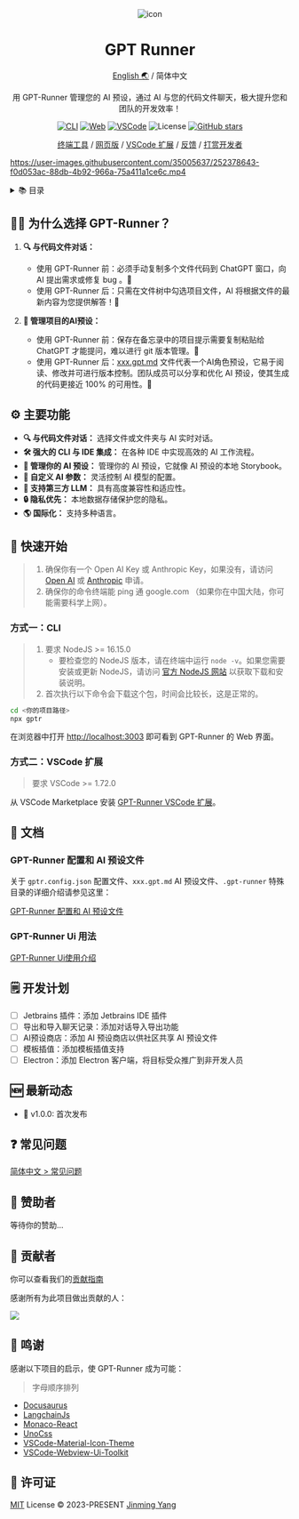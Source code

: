 <div align="center">
<img src="https://github.com/2214962083/2214962083/assets/34775414/a48b745f-c803-4884-95a8-26c63f7f5b53" alt="icon"/>

<h1 align="center">GPT Runner</h1>

[English 🌏](https://github.com/nicepkg/gpt-runner/tree/main/README.md) / 简体中文

用 GPT-Runner 管理您的 AI 预设，通过 AI 与您的代码文件聊天，极大提升您和团队的开发效率！

[![CLI][cli-image]][cli-url]
[![Web][web-image]][web-url]
[![VSCode][vscode-image]][vscode-url]
![License](https://img.shields.io/github/license/nicepkg/gpt-runner)
[![GitHub stars](https://img.shields.io/github/stars/nicepkg/gpt-runner?style=social)][gpt-runner-url]


[终端工具](https://github.com/nicepkg/gpt-runner/tree/main/packages/gpt-runner-cli/README_CN.md) / [网页版](https://github.com/nicepkg/gpt-runner/tree/main/packages/gpt-runner-web/) / [VSCode 扩展](https://github.com/nicepkg/gpt-runner/tree/main/packages/gpt-runner-vscode/README_CN.md) / [反馈](https://github.com/nicepkg/gpt-runner/issues) / [打赏开发者](https://github.com/nicepkg/gpt-runner/assets/35005637/98a4962a-8a2e-4177-8781-1e1ee886ecdc)

[cli-url]: https://github.com/nicepkg/gpt-runner/blob/main/packages/gpt-runner-cli/README_CN.md
[cli-image]: https://img.shields.io/badge/CLI-Node.js-green?logo=node.js
[gpt-runner-url]: https://github.com/nicepkg/gpt-runner/tree/main
[web-url]: https://github.com/nicepkg/gpt-runner/tree/main/packages/gpt-runner-web/README_CN.md
[web-image]: https://img.shields.io/badge/Web-React-blue?logo=react
[vscode-url]: https://github.com/nicepkg/gpt-runner/tree/main/packages/gpt-runner-vscode/README_CN.md
[vscode-image]: https://img.shields.io/badge/VSCode-Extension-blue?logo=visualstudiocode

</div>

https://user-images.githubusercontent.com/35005637/252378643-f0d053ac-88db-4b92-966a-75a411a1ce6c.mp4

<details>
<summary>📚 目录</summary><br>

- [🤷‍♂️ 为什么选择 GPT-Runner？](#️-为什么选择-gpt-runner)
- [⚙️ 主要功能](#️-主要功能)
- [🚀 快速开始](#-快速开始)
  - [方式一：CLI](#方式一cli)
  - [方式二：VSCode 扩展](#方式二vscode-扩展)
- [📖 文档](#-文档)
  - [GPT-Runner 配置和 AI 预设文件](#gpt-runner-配置和-ai-预设文件)
  - [GPT-Runner Ui 用法](#gpt-runner-ui-用法)
- [🗒️ 开发计划](#️-开发计划)
- [🆕 最新动态](#-最新动态)
- [❓ 常见问题](#-常见问题)
- [💖 赞助者](#-赞助者)
- [🤝 贡献者](#-贡献者)
- [🙏 鸣谢](#-鸣谢)
- [📜 许可证](#-许可证)

<br></details>

## 🤷‍♂️ 为什么选择 GPT-Runner？

1. **🔍 与代码文件对话：** 
    - 使用 GPT-Runner 前：必须手动复制多个文件代码到 ChatGPT 窗口，向 AI 提出需求或修复 bug 。🙁
    - 使用 GPT-Runner 后：只需在文件树中勾选项目文件，AI 将根据文件的最新内容为您提供解答！🤩

2. **📑 管理项目的AI预设：** 
    - 使用 GPT-Runner 前：保存在备忘录中的项目提示需要复制粘贴给 ChatGPT 才能提问，难以进行 git 版本管理。🤪
    - 使用 GPT-Runner 后：[xxx.gpt.md](https://github.com/nicepkg/gpt-runner/tree/main/docs/examples/example-cn.gpt.md) 文件代表一个AI角色预设，它易于阅读、修改并可进行版本控制。团队成员可以分享和优化 AI 预设，使其生成的代码更接近 100% 的可用性。🥰

## ⚙️ 主要功能

- **🔍 与代码文件对话：** 选择文件或文件夹与 AI 实时对话。
- **🛠️ 强大的 CLI 与 IDE 集成：** 在各种 IDE 中实现高效的 AI 工作流程。
- **🔖 管理你的 AI 预设：** 管理你的 AI 预设，它就像 AI 预设的本地 Storybook。
- **🤖 自定义 AI 参数：** 灵活控制 AI 模型的配置。
- **🔌 支持第三方 LLM：** 具有高度兼容性和适应性。
- **🔒 隐私优先：** 本地数据存储保护您的隐私。
- **🌎 国际化：** 支持多种语言。

## 🚀 快速开始

> 1. 确保你有一个 Open AI Key 或 Anthropic Key，如果没有，请访问 [Open AI](https://platform.openai.com/account/api-keys) 或 [Anthropic](https://www.anthropic.com/product/) 申请。
> 2. 确保你的命令终端能 ping 通 google.com （如果你在中国大陆，你可能需要科学上网）。

### 方式一：CLI


> 1. 要求 NodeJS >= 16.15.0
>    - 要检查您的 NodeJS 版本，请在终端中运行 `node -v`。如果您需要安装或更新 NodeJS，请访问 [官方 NodeJS 网站](https://nodejs.org/) 以获取下载和安装说明。
> 2. 首次执行以下命令会下载这个包，时间会比较长，这是正常的。

```bash
cd <你的项目路径>
npx gptr
```

在浏览器中打开 [http://localhost:3003](http://localhost:3003) 即可看到 GPT-Runner 的 Web 界面。

### 方式二：VSCode 扩展

> 要求 VSCode >= 1.72.0

从 VSCode Marketplace 安装 [GPT-Runner VSCode 扩展](https://marketplace.visualstudio.com/items?itemName=nicepkg.gpt-runner)。

## 📖 文档

### GPT-Runner 配置和 AI 预设文件

关于 `gptr.config.json` 配置文件、`xxx.gpt.md` AI 预设文件、`.gpt-runner` 特殊目录的详细介绍请参见这里：

[GPT-Runner 配置和 AI 预设文件](https://github.com/nicepkg/gpt-runner/blob/main/docs/gpt-config.cn.md)

### GPT-Runner Ui 用法

[GPT-Runner Ui使用介绍](https://github.com/nicepkg/gpt-runner/blob/main/docs/ui-usage.cn.md)

## 🗒️ 开发计划

- [ ] Jetbrains 插件：添加 Jetbrains IDE 插件
- [ ] 导出和导入聊天记录：添加对话导入导出功能
- [ ] AI预设商店：添加 AI 预设商店以供社区共享 AI 预设文件
- [ ] 模板插值：添加模板插值支持
- [ ] Electron：添加 Electron 客户端，将目标受众推广到非开发人员

## 🆕 最新动态

- 🚀 v1.0.0: 首次发布

## ❓ 常见问题

[简体中文 > 常见问题](https://github.com/nicepkg/gpt-runner/tree/main/docs/faq.cn.md)

## 💖 赞助者

等待你的赞助...

## 🤝 贡献者

你可以查看我们的[贡献指南](https://github.com/nicepkg/gpt-runner/tree/main/CONTRIBUTING.md)

感谢所有为此项目做出贡献的人：

<a href="https://github.com/nicepkg/gpt-runner/graphs/contributors">
  <img src="https://contrib.rocks/image?repo=nicepkg/gpt-runner" />
</a>

## 🙏 鸣谢

感谢以下项目的启示，使 GPT-Runner 成为可能：

> 字母顺序排列

- [Docusaurus](https://github.com/facebook/docusaurus)
- [LangchainJs](https://github.com/hwchase17/langchainjs)
- [Monaco-React](https://github.com/suren-atoyan/monaco-react)
- [UnoCss](https://github.com/unocss/unocss)
- [VSCode-Material-Icon-Theme](https://github.com/PKief/vscode-material-icon-theme)
- [VSCode-Webview-Ui-Toolkit](https://github.com/microsoft/vscode-webview-ui-toolkit)

## 📜 许可证

[MIT](https://github.com/nicepkg/gpt-runner/tree/main/LICENSE) License &copy; 2023-PRESENT [Jinming Yang](https://github.com/2214962083)
